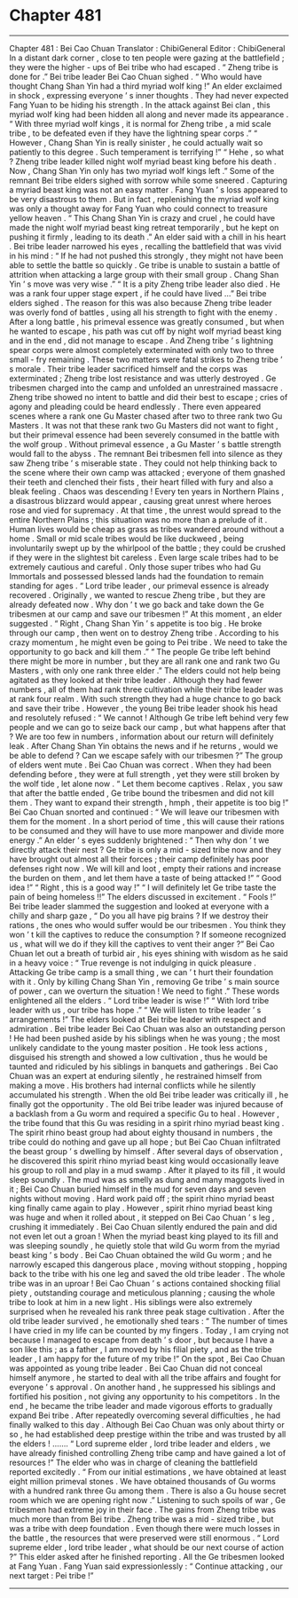
# Chapter 481


---

Chapter 481 : Bei Cao Chuan
Translator : ChibiGeneral Editor : ChibiGeneral
In a distant dark corner , close to ten people were gazing at the battlefield ; they were the higher - ups of Bei tribe who had escaped .
“ Zheng tribe is done for .” Bei tribe leader Bei Cao Chuan sighed .
“ Who would have thought Chang Shan Yin had a third myriad wolf king !” An elder exclaimed in shock , expressing everyone ’ s inner thoughts .
They had never expected Fang Yuan to be hiding his strength . In the attack against Bei clan , this myriad wolf king had been hidden all along and never made its appearance .
“ With three myriad wolf kings , it is normal for Zheng tribe , a mid scale tribe , to be defeated even if they have the lightning spear corps .”
“ However , Chang Shan Yin is really sinister , he could actually wait so patiently to this degree . Such temperament is terrifying !”
“ Hehe , so what ? Zheng tribe leader killed night wolf myriad beast king before his death . Now , Chang Shan Yin only has two myriad wolf kings left .”
Some of the remnant Bei tribe elders sighed with sorrow while some sneered .
Capturing a myriad beast king was not an easy matter . Fang Yuan ’ s loss appeared to be very disastrous to them .
But in fact , replenishing the myriad wolf king was only a thought away for Fang Yuan who could connect to treasure yellow heaven .
“ This Chang Shan Yin is crazy and cruel , he could have made the night wolf myriad beast king retreat temporarily , but he kept on pushing it firmly , leading to its death .” An elder said with a chill in his heart .
Bei tribe leader narrowed his eyes , recalling the battlefield that was vivid in his mind : “ If he had not pushed this strongly , they might not have been able to settle the battle so quickly . Ge tribe is unable to sustain a battle of attrition when attacking a large group with their small group . Chang Shan Yin ’ s move was very wise .”
“ It is a pity Zheng tribe leader also died . He was a rank four upper stage expert , if he could have lived …” Bei tribe elders sighed .
The reason for this was also because Zheng tribe leader was overly fond of battles , using all his strength to fight with the enemy . After a long battle , his primeval essence was greatly consumed , but when he wanted to escape , his path was cut off by night wolf myriad beast king and in the end , did not manage to escape .
And Zheng tribe ’ s lightning spear corps were almost completely exterminated with only two to three small - fry remaining .
These two matters were fatal strikes to Zheng tribe ’ s morale .
Their tribe leader sacrificed himself and the corps was exterminated ; Zheng tribe lost resistance and was utterly destroyed .
Ge tribesmen charged into the camp and unfolded an unrestrained massacre . Zheng tribe showed no intent to battle and did their best to escape ; cries of agony and pleading could be heard endlessly .
There even appeared scenes where a rank one Gu Master chased after two to three rank two Gu Masters .
It was not that these rank two Gu Masters did not want to fight , but their primeval essence had been severely consumed in the battle with the wolf group .
Without primeval essence , a Gu Master ’ s battle strength would fall to the abyss .
The remnant Bei tribesmen fell into silence as they saw Zheng tribe ’ s miserable state .
They could not help thinking back to the scene where their own camp was attacked ; everyone of them gnashed their teeth and clenched their fists , their heart filled with fury and also a bleak feeling .
Chaos was descending !
Every ten years in Northern Plains , a disastrous blizzard would appear , causing great unrest where heroes rose and vied for supremacy .
At that time , the unrest would spread to the entire Northern Plains ; this situation was no more than a prelude of it .
Human lives would be cheap as grass as tribes wandered around without a home . Small or mid scale tribes would be like duckweed , being involuntarily swept up by the whirlpool of the battle ; they could be crushed if they were in the slightest bit careless .
Even large scale tribes had to be extremely cautious and careful . Only those super tribes who had Gu Immortals and possessed blessed lands had the foundation to remain standing for ages .
“ Lord tribe leader , our primeval essence is already recovered . Originally , we wanted to rescue Zheng tribe , but they are already defeated now . Why don ’ t we go back and take down the Ge tribesmen at our camp and save our tribesmen !” At this moment , an elder suggested .
“ Right , Chang Shan Yin ’ s appetite is too big . He broke through our camp , then went on to destroy Zheng tribe . According to his crazy momentum , he might even be going to Pei tribe . We need to take the opportunity to go back and kill them .”
“ The people Ge tribe left behind there might be more in number , but they are all rank one and rank two Gu Masters , with only one rank three elder .”
The elders could not help being agitated as they looked at their tribe leader .
Although they had fewer numbers , all of them had rank three cultivation while their tribe leader was at rank four realm . With such strength they had a huge chance to go back and save their tribe .
However , the young Bei tribe leader shook his head and resolutely refused : “ We cannot ! Although Ge tribe left behind very few people and we can go to seize back our camp , but what happens after that ? We are too few in numbers , information about our return will definitely leak . After Chang Shan Yin obtains the news and if he returns , would we be able to defend ? Can we escape safely with our tribesmen ?”
The group of elders went mute .
Bei Cao Chuan was correct .
When they had been defending before , they were at full strength , yet they were still broken by the wolf tide , let alone now .
“ Let them become captives . Relax , you saw that after the battle ended , Ge tribe bound the tribesmen and did not kill them . They want to expand their strength , hmph , their appetite is too big !”
Bei Cao Chuan snorted and continued : “ We will leave our tribesmen with them for the moment . In a short period of time , this will cause their rations to be consumed and they will have to use more manpower and divide more energy .”
An elder ’ s eyes suddenly brightened : “ Then why don ’ t we directly attack their nest ? Ge tribe is only a mid - sized tribe now and they have brought out almost all their forces ; their camp definitely has poor defenses right now . We will kill and loot , empty their rations and increase the burden on them , and let them have a taste of being attacked !”
“ Good idea !”
“ Right , this is a good way !”
“ I will definitely let Ge tribe taste the pain of being homeless !!”
The elders discussed in excitement .
“ Fools !” Bei tribe leader slammed the suggestion and looked at everyone with a chilly and sharp gaze , “ Do you all have pig brains ? If we destroy their rations , the ones who would suffer would be our tribesmen . You think they won ’ t kill the captives to reduce the consumption ? If someone recognized us , what will we do if they kill the captives to vent their anger ?”
Bei Cao Chuan let out a breath of turbid air , his eyes shining with wisdom as he said in a heavy voice : “ True revenge is not indulging in quick pleasure . Attacking Ge tribe camp is a small thing , we can ’ t hurt their foundation with it . Only by killing Chang Shan Yin , removing Ge tribe ’ s main source of power , can we overturn the situation ! We need to fight .”
These words enlightened all the elders .
“ Lord tribe leader is wise !”
“ With lord tribe leader with us , our tribe has hope .”
“ We will listen to tribe leader ’ s arrangements !”
The elders looked at Bei tribe leader with respect and admiration .
Bei tribe leader Bei Cao Chuan was also an outstanding person !
He had been pushed aside by his siblings when he was young ; the most unlikely candidate to the young master position .
He took less actions , disguised his strength and showed a low cultivation , thus he would be taunted and ridiculed by his siblings in banquets and gatherings .
Bei Cao Chuan was an expert at enduring silently , he restrained himself from making a move . His brothers had internal conflicts while he silently accumulated his strength .
When the old Bei tribe leader was critically ill , he finally got the opportunity .
The old Bei tribe leader was injured because of a backlash from a Gu worm and required a specific Gu to heal . However , the tribe found that this Gu was residing in a spirit rhino myriad beast king .
The spirit rhino beast group had about eighty thousand in numbers , the tribe could do nothing and gave up all hope ; but Bei Cao Chuan infiltrated the beast group ’ s dwelling by himself .
After several days of observation , he discovered this spirit rhino myriad beast king would occasionally leave his group to roll and play in a mud swamp . After it played to its fill , it would sleep soundly .
The mud was as smelly as dung and many maggots lived in it ; Bei Cao Chuan buried himself in the mud for seven days and seven nights without moving .
Hard work paid off ; the spirit rhino myriad beast king finally came again to play . However , spirit rhino myriad beast king was huge and when it rolled about , it stepped on Bei Cao Chuan ’ s leg , crushing it immediately .
Bei Cao Chuan silently endured the pain and did not even let out a groan !
When the myriad beast king played to its fill and was sleeping soundly , he quietly stole that wild Gu worm from the myriad beast king ’ s body .
Bei Cao Chuan obtained the wild Gu worm ; and he narrowly escaped this dangerous place , moving without stopping , hopping back to the tribe with his one leg and saved the old tribe leader .
The whole tribe was in an uproar !
Bei Cao Chuan ’ s actions contained shocking filial piety , outstanding courage and meticulous planning ; causing the whole tribe to look at him in a new light .
His siblings were also extremely surprised when he revealed his rank three peak stage cultivation .
After the old tribe leader survived , he emotionally shed tears : “ The number of times I have cried in my life can be counted by my fingers . Today , I am crying not because I managed to escape from death ’ s door , but because I have a son like this ; as a father , I am moved by his filial piety , and as the tribe leader , I am happy for the future of my tribe !”
On the spot , Bei Cao Chuan was appointed as young tribe leader .
Bei Cao Chuan did not conceal himself anymore , he started to deal with all the tribe affairs and fought for everyone ’ s approval . On another hand , he suppressed his siblings and fortified his position , not giving any opportunity to his competitors .
In the end , he became the tribe leader and made vigorous efforts to gradually expand Bei tribe . After repeatedly overcoming several difficulties , he had finally walked to this day .
Although Bei Cao Chuan was only about thirty or so , he had established deep prestige within the tribe and was trusted by all the elders !
…….
“ Lord supreme elder , lord tribe leader and elders , we have already finished controlling Zheng tribe camp and have gained a lot of resources !” The elder who was in charge of cleaning the battlefield reported excitedly .
“ From our initial estimations , we have obtained at least eight million primeval stones . We have obtained thousands of Gu worms with a hundred rank three Gu among them . There is also a Gu house secret room which we are opening right now .”
Listening to such spoils of war , Ge tribesmen had extreme joy in their face .
The gains from Zheng tribe was much more than from Bei tribe .
Zheng tribe was a mid - sized tribe , but was a tribe with deep foundation . Even though there were much losses in the battle , the resources that were preserved were still enormous .
“ Lord supreme elder , lord tribe leader , what should be our next course of action ?” This elder asked after he finished reporting .
All the Ge tribesmen looked at Fang Yuan .
Fang Yuan said expressionlessly : “ Continue attacking , our next target : Pei tribe !”

---

